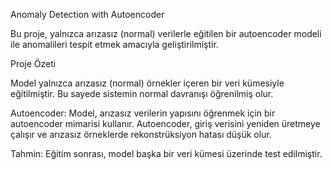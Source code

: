 Anomaly Detection with Autoencoder 

Bu proje, yalnızca arızasız (normal) verilerle eğitilen bir autoencoder modeli ile anomalileri tespit etmek amacıyla geliştirilmiştir.

Proje Özeti

Model yalnızca arızasız (normal) örnekler içeren bir veri kümesiyle eğitilmiştir. Bu sayede sistemin normal davranışı öğrenilmiş olur.

Autoencoder:
Model, arızasız verilerin yapısını öğrenmek için bir autoencoder mimarisi kullanır. Autoencoder, giriş verisini yeniden üretmeye çalışır ve arızasız örneklerde rekonstrüksiyon hatası düşük olur.

Tahmin:
Eğitim sonrası, model başka bir veri kümesi üzerinde test edilmiştir.

